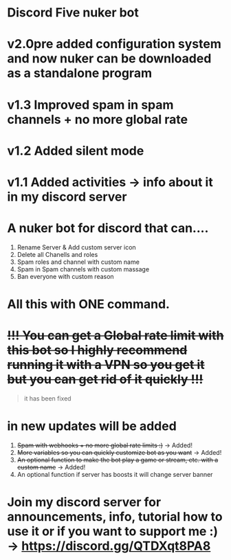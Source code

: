 # Discord Five nuker bot

# v2.0pre added configuration system and now nuker can be downloaded as a standalone program 
# v1.3 Improved spam in spam channels + no more global rate
# v1.2 Added silent mode 
# v1.1 Added activities → info about it in my discord server

# A nuker bot for discord that can....

1. Rename Server & Add custom server icon
2. Delete all Chanells and roles
3. Spam roles and channel with custom name
4. Spam in Spam channels with custom massage
5. Ban everyone with custom reason

# All this with ONE command.

# ~~!!! You can get a Global rate limit with this bot so I highly recommend running it with a VPN so you get it but you can get rid of it quickly !!!~~
> it has been fixed 


# in new updates will be added

1. ~~Spam with webhooks + no more global rate limits :)~~ → Added!
2. ~~More variables so you can quickly customize bot as you want~~ → Added!
3. ~~An optional function to make the bot play a game or stream, etc. with a custom name~~ → Added!
4. An optional function if server has boosts it will change server banner

# Join my discord server for announcements, info, tutorial how to use it or if you want to support me :) → https://discord.gg/QTDXqt8PA8

